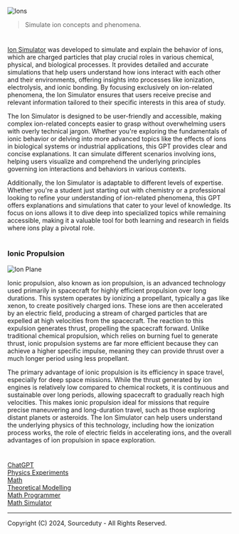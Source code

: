 ![Ions](https://github.com/user-attachments/assets/ff2b4ae5-1d7c-4953-ad18-5559c777460d)

> Simulate ion concepts and phenomena.

#

[Ion Simulator](https://chatgpt.com/g/g-vYkqCfHpa-ion-simulator) was developed to simulate and explain the behavior of ions, which are charged particles that play crucial roles in various chemical, physical, and biological processes. It provides detailed and accurate simulations that help users understand how ions interact with each other and their environments, offering insights into processes like ionization, electrolysis, and ionic bonding. By focusing exclusively on ion-related phenomena, the Ion Simulator ensures that users receive precise and relevant information tailored to their specific interests in this area of study.

The Ion Simulator is designed to be user-friendly and accessible, making complex ion-related concepts easier to grasp without overwhelming users with overly technical jargon. Whether you're exploring the fundamentals of ionic behavior or delving into more advanced topics like the effects of ions in biological systems or industrial applications, this GPT provides clear and concise explanations. It can simulate different scenarios involving ions, helping users visualize and comprehend the underlying principles governing ion interactions and behaviors in various contexts.

Additionally, the Ion Simulator is adaptable to different levels of expertise. Whether you're a student just starting out with chemistry or a professional looking to refine your understanding of ion-related phenomena, this GPT offers explanations and simulations that cater to your level of knowledge. Its focus on ions allows it to dive deep into specialized topics while remaining accessible, making it a valuable tool for both learning and research in fields where ions play a pivotal role.

#
### Ionic Propulsion 

![Ion Plane](https://github.com/user-attachments/assets/5f345417-0bf7-4617-8c4d-22545d06ad5c)

Ionic propulsion, also known as ion propulsion, is an advanced technology used primarily in spacecraft for highly efficient propulsion over long durations. This system operates by ionizing a propellant, typically a gas like xenon, to create positively charged ions. These ions are then accelerated by an electric field, producing a stream of charged particles that are expelled at high velocities from the spacecraft. The reaction to this expulsion generates thrust, propelling the spacecraft forward. Unlike traditional chemical propulsion, which relies on burning fuel to generate thrust, ionic propulsion systems are far more efficient because they can achieve a higher specific impulse, meaning they can provide thrust over a much longer period using less propellant.

The primary advantage of ionic propulsion is its efficiency in space travel, especially for deep space missions. While the thrust generated by ion engines is relatively low compared to chemical rockets, it is continuous and sustainable over long periods, allowing spacecraft to gradually reach high velocities. This makes ionic propulsion ideal for missions that require precise maneuvering and long-duration travel, such as those exploring distant planets or asteroids. The Ion Simulator can help users understand the underlying physics of this technology, including how the ionization process works, the role of electric fields in accelerating ions, and the overall advantages of ion propulsion in space exploration.

#
### 

[ChatGPT](https://github.com/sourceduty/ChatGPT)
<br>
[Physics Experiments](https://github.com/sourceduty/Physics_Experiments)
<br>
[Math](https://github.com/sourceduty/Math)
<br>
[Theoretical Modelling](https://github.com/sourceduty/Theoretical_Modelling)
<br>
[Math Programmer](https://github.com/sourceduty/Math_Programmer)
<br>
[Math Simulator](https://github.com/sourceduty/Math_Simulator)

***
Copyright (C) 2024, Sourceduty - All Rights Reserved.
